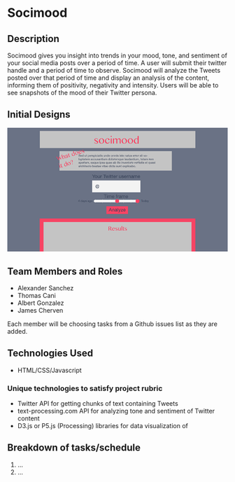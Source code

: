 # Socimood

## Description
Socimood gives you insight into trends in your mood, tone, and sentiment of your social media posts over a period of time. A user will submit their twitter handle and a period of time to observe. Socimood will analyze the Tweets posted over that period of time and display an analysis of the content, informing them of positivity, negativity and intensity. Users will be able to see snapshots of the mood of their Twitter persona.

## Initial Designs

![Initial visual look](assets/images/socimood-visual-mockup.png "Initial visual concept")

## Team Members and Roles
- Alexander Sanchez
- Thomas Cani
- Albert Gonzalez
- James Cherven

Each member will be choosing tasks from a Github issues list as they are added.

## Technologies Used
- HTML/CSS/Javascript
### Unique technologies to satisfy project rubric
- Twitter API for getting chunks of text containing Tweets
- text-processing.com API for analyzing tone and sentiment of Twitter content
- D3.js or P5.js (Processing) libraries for data visualization of 

## Breakdown of tasks/schedule
1. ...
2. ...